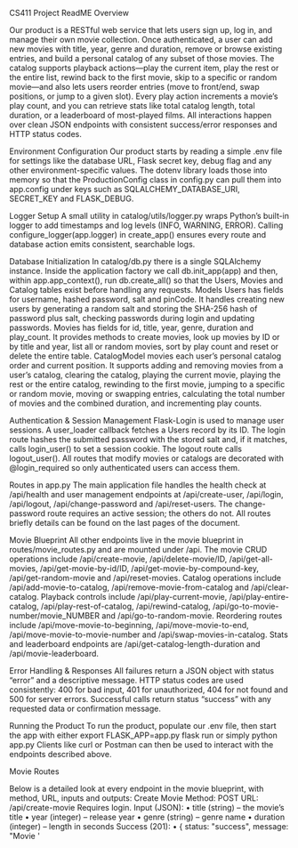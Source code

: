 CS411 Project ReadME
Overview

Our product is a RESTful web service that lets users sign up, log in, and manage their own movie collection. Once authenticated, a user can add new movies with title, year, genre and duration, remove or browse existing entries, and build a personal catalog of any subset of those movies. The catalog supports playback actions—play the current item, play the rest or the entire list, rewind back to the first movie, skip to a specific or random movie—and also lets users reorder entries (move to front/end, swap positions, or jump to a given slot). Every play action increments a movie’s play count, and you can retrieve stats like total catalog length, total duration, or a leaderboard of most-played films. All interactions happen over clean JSON endpoints with consistent success/error responses and HTTP status codes.

Environment Configuration
 Our product starts by reading a simple .env file for settings like the database URL, Flask secret key, debug flag and any other environment-specific values. The dotenv library loads those into memory so that the ProductionConfig class in config.py can pull them into app.config under keys such as SQLALCHEMY_DATABASE_URI, SECRET_KEY and FLASK_DEBUG.

Logger Setup
A small utility in catalog/utils/logger.py wraps Python’s built-in logger to add timestamps and log levels (INFO, WARNING, ERROR). Calling configure_logger(app.logger) in create_app() ensures every route and database action emits consistent, searchable logs.

Database Initialization
In catalog/db.py there is a single SQLAlchemy instance. Inside the application factory we call db.init_app(app) and then, within app.app_context(), run db.create_all() so that the Users, Movies and Catalog tables exist before handling any requests.
Models
Users has fields for username, hashed password, salt and pinCode. It handles creating new users by generating a random salt and storing the SHA-256 hash of password plus salt, checking passwords during login and updating passwords.
 Movies has fields for id, title, year, genre, duration and play_count. It provides methods to create movies, look up movies by ID or by title and year, list all or random movies, sort by play count and reset or delete the entire table.
 CatalogModel movies each user’s personal catalog order and current position. It supports adding and removing movies from a user’s catalog, clearing the catalog, playing the current movie, playing the rest or the entire catalog, rewinding to the first movie, jumping to a specific or random movie, moving or swapping entries, calculating the total number of movies and the combined duration, and incrementing play counts.


Authentication & Session Management
Flask-Login is used to manage user sessions. A user_loader callback fetches a Users record by its ID. The login route hashes the submitted password with the stored salt and, if it matches, calls login_user() to set a session cookie. The logout route calls logout_user(). All routes that modify movies or catalogs are decorated with @login_required so only authenticated users can access them.


Routes in app.py
The main application file handles the health check at /api/health and user management endpoints at /api/create-user, /api/login, /api/logout, /api/change-password and /api/reset-users. The change-password route requires an active session; the others do not. All routes briefly details can be found on the last pages of the document.


Movie Blueprint
All other endpoints live in the movie blueprint in routes/movie_routes.py and are mounted under /api. The movie CRUD operations include /api/create-movie, /api/delete-movie/ID, /api/get-all-movies, /api/get-movie-by-id/ID, /api/get-movie-by-compound-key, /api/get-random-movie and /api/reset-movies. Catalog operations include /api/add-movie-to-catalog, /api/remove-movie-from-catalog and /api/clear-catalog. Playback controls include /api/play-current-movie, /api/play-entire-catalog, /api/play-rest-of-catalog, /api/rewind-catalog, /api/go-to-movie-number/movie_NUMBER and /api/go-to-random-movie. Reordering routes include /api/move-movie-to-beginning, /api/move-movie-to-end, /api/move-movie-to-movie-number and /api/swap-movies-in-catalog. Stats and leaderboard endpoints are /api/get-catalog-length-duration and /api/movie-leaderboard.

Error Handling & Responses
All failures return a JSON object with status “error” and a descriptive message. HTTP status codes are used consistently: 400 for bad input, 401 for unauthorized, 404 for not found and 500 for server errors. Successful calls return status “success” with any requested data or confirmation message.

Running the Product
To run the product, populate our .env file, then start the app with either
 export FLASK_APP=app.py
 flask run
 or simply
 python app.py
 Clients like curl or Postman can then be used to interact with the endpoints described above.



Movie Routes



Below is a detailed look at every endpoint in the movie blueprint, with method, URL, inputs and outputs:
Create Movie
 Method: POST
 URL: /api/create-movie
 Requires login.
 Input (JSON):
 • title (string) – the movie’s title
 • year (integer) – release year
 • genre (string) – genre name
 • duration (integer) – length in seconds
 Success (201):
 • { status: "success", message: "Movie '<title>' added successfully" }
 Client errors (400):
 • missing fields
 • wrong data types
 Server error (500) on unexpected failure.
Delete Movie
Method: DELETE
 URL: /api/delete-movie/<movie_id>
 Requires login.
 Path parameter: movie_id (integer)
 Success (200):
 • { status: "success", message: "Movie with ID <movie_id> deleted successfully" }
 Client error (400) if movie not found, server error (500) on failure.
List All Movies
Method: GET
 URL: /api/get-all-movies-from-catalog?sort_by_play_count=<true|false>
 Requires login.
 Query parameter (optional):
 • sort_by_play_count=true sorts descending by play count
 Success (200):
 • { status: "success", message: "Movies retrieved successfully", movies: [ …movie objects… ] }
 Server error (500) on failure.
Get Movie by ID
Method: GET
 URL: /api/get-movie-from-catalog-by-id/<movie_id>
 Requires login.
 Path parameter: movie_id (integer)
 Success (200):
 • { status: "success", message: "Movie retrieved successfully", movie: { id, title, year, genre, duration, play_count } }
 Client error (400) if not found, server error (500) otherwise.
Get Movie by Compound Key
Method: GET
 URL: /api/get-movie-from-catalog-by-compound-key?title=<title>&year=<year>
 Requires login.
 Query parameters: title (string), year (integer)
 Success (200): same payload as Get Movie by ID.
 Client error (400) if missing or invalid parameters or not found.

Get Random Movie
Method: GET
 URL: /api/get-random-movie
 Requires login.
 Success (200):
 • { status: "success", message: "Random movie retrieved successfully", movie: { … } }
 Client error (400) if catalog empty, server error (500) on failure.
Reset Movies Table
Method: DELETE
 URL: /api/reset-movies
 No login required.
 Drops and recreates the movies table.
 Success (200):
 • { status: "success", message: "Movies table recreated successfully" }
 Server error (500) on failure.

Add Movie to Catalog

 Method: POST
 URL: /api/add-movie-to-catalog
 Requires login.
 Input (JSON): title (string), year (integer)
 Success (201):
 • { status: "success", message: "Movie '<title>' (<year>) added to catalog" }
 Client errors (400) if fields missing, invalid year or movie not found.
Remove Movie from Catalog
Method: DELETE
 URL: /api/remove-movie-from-catalog
 Requires login.
 Input (JSON): title (string), year (integer)
 Success (200):
 • { status: "success", message: "Movie '<title>' (<year>) removed from catalog" }
 Client error (400) on missing fields or movie not in catalog.
Clear Catalog
 Method: POST
 URL: /api/clear-catalog
 Requires login.
 Removes all entries from the current user’s catalog.
 Success (200):
 • { status: "success", message: "Catalog cleared" }
 Server error (500) on failure.
Playback Controls
All require login.
 play-current-movie (POST /api/play-current-movie)
 • Marks the current movie as played (incrementing its play count) and returns its details.
 play-entire-catalog (POST /api/play-entire-catalog)
 • Plays through every movie in order.
 play-rest-of-catalog (POST /api/play-rest-of-catalog)
 • Plays from current movie to the end.
 rewind-catalog (POST /api/rewind-catalog)
 • Sets current movie back to the first movie.
 go-to-movie-number (POST /api/go-to-movie-number/<movie_number>)
 • Jumps to the specified zero-based movie.
 go-to-random-movie (POST /api/go-to-random-movie)
 • Picks and jumps to a random movie.
Reordering
All require login.
 move-movie-to-beginning (POST /api/move-movie-to-beginning)
 • Input (JSON): title, year
 • Moves that movie to the front of the catalog.
 move-movie-to-end (POST /api/move-movie-to-end)
 • Input (JSON): title, year
 move-movie-to-movie-number (POST /api/move-movie-to-movie-number)
 • Input (JSON): title, year, movie_number
 swap-movies-in-catalog (POST /api/swap-movies-in-catalog)
 • Input (JSON): movie_number_1, movie_number_2
 • Swaps the positions of the two specified movies.
Statistics & Leaderboard
 get-catalog-length-duration (GET /api/get-catalog-length-duration)
 • Requires login. Returns JSON with catalog_length (count) and catalog_duration (seconds).
 movie-leaderboard (GET /api/movie-leaderboard)
 • No login required. Returns a list of all movies sorted by play_count descending.
Each route returns JSON with a “status” of “success” or “error,” a human-readable message, and any relevant data payload. HTTP status codes follow REST conventions: 200 OK, 201 Created, 400 Bad Request, 401 Unauthorized, 404 Not Found, 500 Internal Server Error.

